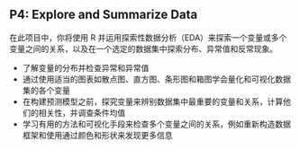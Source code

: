 ## P4: Explore and Summarize Data

在此项目中，你将使用 R 并运用探索性数据分析（EDA）来探索一个变量或多个变量之间的关系，以及在一个选定的数据集中探索分布、异常值和反常现象。

* 了解变量的分布并检查异常和异常值
* 通过使用适当的图表如散点图、直方图、条形图和箱图学会量化和可视化数据集的各个变量
* 在构建预测模型之前，探究变量来辨别数据集中最重要的变量和关系，计算他们的相关性，并调查条件均值
* 学习有用的方法和可视化手段来检查多个变量之间的关系，例如重新构造数据框架和使用通过颜色和形状来发现更多信息
